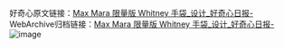 好奇心原文链接：[Max Mara 限量版 Whitney 手袋_设计_好奇心日报-](https://www.qdaily.com/articles/9450.html)
WebArchive归档链接：[Max Mara 限量版 Whitney 手袋_设计_好奇心日报-](http://web.archive.org/web/20190623154236/https://www.qdaily.com/articles/9450.html)
![image](http://ww3.sinaimg.cn/large/007d5XDply1g3vf9lnsgjj30u05o7ti2)